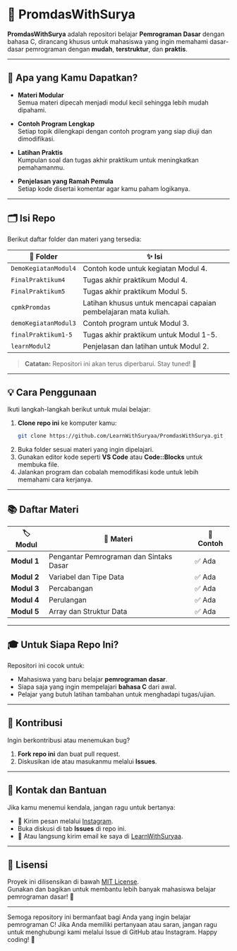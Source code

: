 # 🌟 PromdasWithSurya

**PromdasWithSurya** adalah repositori belajar **Pemrograman Dasar** dengan bahasa C, dirancang khusus untuk mahasiswa yang ingin memahami dasar-dasar pemrograman dengan **mudah**, **terstruktur**, dan **praktis**.

---

## 🎯 Apa yang Kamu Dapatkan?

- **Materi Modular**  
  Semua materi dipecah menjadi modul kecil sehingga lebih mudah dipahami.
  
- **Contoh Program Lengkap**  
  Setiap topik dilengkapi dengan contoh program yang siap diuji dan dimodifikasi.

- **Latihan Praktis**  
  Kumpulan soal dan tugas akhir praktikum untuk meningkatkan pemahamanmu.

- **Penjelasan yang Ramah Pemula**  
  Setiap kode disertai komentar agar kamu paham logikanya.

---

## 🗂️ Isi Repo

Berikut daftar folder dan materi yang tersedia:

| 📁 Folder              | ✨ Isi                                                             |
|------------------------|-------------------------------------------------------------------|
| `DemoKegiatanModul4`   | Contoh kode untuk kegiatan Modul 4.                              |
| `FinalPraktikum4`      | Tugas akhir praktikum Modul 4.                                   |
| `FinalPraktikum5`      | Tugas akhir praktikum Modul 5.                                   |
| `cpmkPromdas`          | Latihan khusus untuk mencapai capaian pembelajaran mata kuliah.  |
| `demoKegiatanModul3`   | Contoh program untuk Modul 3.                                    |
| `finalPraktikum1-5`    | Tugas akhir praktikum untuk Modul 1-5.                           |
| `learnModul2`          | Penjelasan dan latihan untuk Modul 2.                            |

> **Catatan:** Repositori ini akan terus diperbarui. Stay tuned! 🚀

---

## 💡 Cara Penggunaan

Ikuti langkah-langkah berikut untuk mulai belajar:

1. **Clone repo ini** ke komputer kamu:  
   ```bash
   git clone https://github.com/LearnWithSuryaa/PromdasWithSurya.git
   ```
2. Buka folder sesuai materi yang ingin dipelajari.  
3. Gunakan editor kode seperti **VS Code** atau **Code::Blocks** untuk membuka file.  
4. Jalankan program dan cobalah memodifikasi kode untuk lebih memahami cara kerjanya.  

---

## 📚 Daftar Materi

| 🏷️ Modul     | 📖 Materi                               | 🔄 Contoh   |
|--------------|---------------------------------------|------------|
| **Modul 1**  | Pengantar Pemrograman dan Sintaks Dasar | ✅ Ada      |
| **Modul 2**  | Variabel dan Tipe Data                | ✅ Ada      |
| **Modul 3**  | Percabangan                          | ✅ Ada      |
| **Modul 4**  | Perulangan                           | ✅ Ada      |
| **Modul 5**  | Array dan Struktur Data                 | ✅ Ada      |

---

## 🎓 Untuk Siapa Repo Ini?

Repositori ini cocok untuk:
- Mahasiswa yang baru belajar **pemrograman dasar**.  
- Siapa saja yang ingin mempelajari **bahasa C** dari awal.  
- Pelajar yang butuh latihan tambahan untuk menghadapi tugas/ujian.

---

## 🤝 Kontribusi

Ingin berkontribusi atau menemukan bug?  
1. **Fork repo ini** dan buat pull request.  
2. Diskusikan ide atau masukanmu melalui **Issues**.  

---

## 🔗 Kontak dan Bantuan

Jika kamu menemui kendala, jangan ragu untuk bertanya:  
- 💬 Kirim pesan melalui [Instagram](https://www.instagram.com/suryahipersonmia/).  
- Buka diskusi di tab **Issues** di repo ini.  
- 📧 Atau langsung kirim email ke saya di [LearnWithSuryaa](mailto:davindra514@gmail.com?subject=Pertanyaan%20Tentang%20Repo%20PromdasWithSurya&body=Halo%20Davindra,%0A%0ASaya%20memiliki%20pertanyaan%20terkait%20repo%20PromdasWithSurya%20dan%20ingin%20mendapatkan%20bantuan.%0A%0APertanyaan:%0A%0A%5BTuliskan%20pertanyaan%20Anda%20di%20sini%5D%0A%0ATerima%20kasih!).

---

## 📜 Lisensi

Proyek ini dilisensikan di bawah [MIT License](LICENSE).  
Gunakan dan bagikan untuk membantu lebih banyak mahasiswa belajar pemrograman dasar! 🌟

---

Semoga repository ini bermanfaat bagi Anda yang ingin belajar pemrograman C! Jika Anda memiliki pertanyaan atau saran, jangan ragu untuk menghubungi kami melalui Issue di GitHub atau Instagram. Happy coding! 🚀